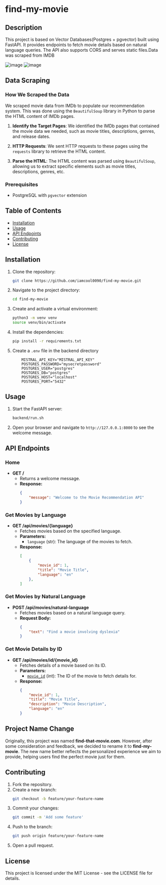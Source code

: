 # find-my-movie

## Description
This project is based on Vector Databases(Postgres + pgvector) built using FastAPI. It provides endpoints to fetch movie details based on natural language queries. The API also supports CORS and serves static files.Data was scraped from IMDB

![image](https://github.com/user-attachments/assets/390676c1-292b-45d9-800d-4fd24b43630d)
![image](https://github.com/user-attachments/assets/fe994fb4-63a0-47ea-b9ca-f93e0fc4b06e)

## Data Scraping

### How We Scraped the Data
We scraped movie data from IMDb to populate our recommendation system. This was done using the `BeautifulSoup` library in Python to parse the HTML content of IMDb pages.

1. **Identify the Target Pages**: We identified the IMDb pages that contained the movie data we needed, such as movie titles, descriptions, genres, and release dates.

2. **HTTP Requests**: We sent HTTP requests to these pages using the `requests` library to retrieve the HTML content.

3. **Parse the HTML**: The HTML content was parsed using `BeautifulSoup`, allowing us to extract specific elements such as movie titles, descriptions, genres, etc.


### Prerequisites
- PostgreSQL with `pgvector` extension

## Table of Contents
- [Installation](#installation)
- [Usage](#usage)
- [API Endpoints](#api-endpoints)
- [Contributing](#contributing)
- [License](#license)

## Installation
1. Clone the repository:
    ```sh
    git clone https://github.com/iamcool0090/find-my-movie.git
    ```
2. Navigate to the project directory:
    ```sh
    cd find-my-movie
    ```
3. Create and activate a virtual environment:
    ```sh
    python3 -m venv venv
    source venv/bin/activate
    ```
4. Install the dependencies:
    ```sh
    pip install -r requirements.txt
    ```
5. Create a `.env` file in the backend directory 
    ```env
        MISTRAL_API_KEY="MISTRAL_API_KEY"
        POSTGRES_PASSWORD="mysecretpassword"
        POSTGRES_USER="postgres"
        POSTGRES_DB="postgres"
        POSTGRES_HOST="localhost"
        POSTGRES_PORT="5432"
    ```

## Usage
1. Start the FastAPI server:
    ```sh
    backend/run.sh
    ```
2. Open your browser and navigate to `http://127.0.0.1:8000` to see the welcome message.

## API Endpoints

### Home
- **GET /** 
    - Returns a welcome message.
    - **Response:**
        ```json
        {
            "message": "Welcome to the Movie Recommendation API"
        }
        ```

### Get Movies by Language
- **GET /api/movies/{language}**
    - Fetches movies based on the specified language.
    - **Parameters:**
        - `language` (str): The language of the movies to fetch.
    - **Response:**
        ```json
        [
            {
                "movie_id": 1,
                "title": "Movie Title",
                "language": "en"
            },
        ]
        ```

### Get Movies by Natural Language
- **POST /api/movies/natural-language**
    - Fetches movies based on a natural language query.
    - **Request Body:**
        ```json
        {
            "text": "Find a movie involving dyslexia"
        }
        ```


### Get Movie Details by ID
- **GET /api/movies/id/{movie_id}**
    - Fetches details of a movie based on its ID.
    - **Parameters:**
        - [`movie_id`](command:_github.copilot.openSymbolFromReferences?%5B%22movie_id%22%2C%5B%7B%22uri%22%3A%7B%22%24mid%22%3A1%2C%22fsPath%22%3A%22%2Fhome%2Frazor%2Fproject%2Ffind-my-movie-improved%2Fbackend%2Fbackend%2Fapi%2Fapi.py%22%2C%22external%22%3A%22file%3A%2F%2F%2Fhome%2Frazor%2Fproject%2Ffind-my-movie-improved%2Fbackend%2Fbackend%2Fapi%2Fapi.py%22%2C%22path%22%3A%22%2Fhome%2Frazor%2Fproject%2Ffind-my-movie-improved%2Fbackend%2Fbackend%2Fapi%2Fapi.py%22%2C%22scheme%22%3A%22file%22%7D%2C%22pos%22%3A%7B%22line%22%3A69%2C%22character%22%3A22%7D%7D%2C%7B%22uri%22%3A%7B%22%24mid%22%3A1%2C%22fsPath%22%3A%22%2Fhome%2Frazor%2Fproject%2Ffind-my-movie-improved%2Fbackend%2Fbackend%2Fapi%2Fapi.py%22%2C%22external%22%3A%22file%3A%2F%2F%2Fhome%2Frazor%2Fproject%2Ffind-my-movie-improved%2Fbackend%2Fbackend%2Fapi%2Fapi.py%22%2C%22path%22%3A%22%2Fhome%2Frazor%2Fproject%2Ffind-my-movie-improved%2Fbackend%2Fbackend%2Fapi%2Fapi.py%22%2C%22scheme%22%3A%22file%22%7D%2C%22pos%22%3A%7B%22line%22%3A69%2C%22character%22%3A22%7D%7D%5D%5D "Go to definition") (int): The ID of the movie to fetch details for.
    - **Response:**
        ```json
        {
            "movie_id": 1,
            "title": "Movie Title",
            "description": "Movie Description",
            "language": "en"
        }
        ```




## Project Name Change

Originally, this project was named **find-that-movie.com**. However, after some consideration and feedback, we decided to rename it to **find-my-movie**. The new name better reflects the personalized experience we aim to provide, helping users find the perfect movie just for them.



## Contributing
1. Fork the repository.
2. Create a new branch:
    ```sh
    git checkout -b feature/your-feature-name
    ```
3. Commit your changes:
    ```sh
    git commit -m 'Add some feature'
    ```
4. Push to the branch:
    ```sh
    git push origin feature/your-feature-name
    ```
5. Open a pull request.

## License
This project is licensed under the MIT License - see the LICENSE file for details.
